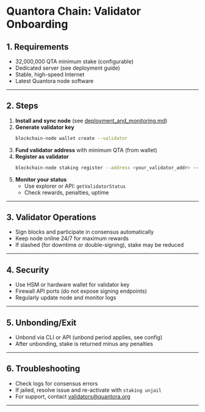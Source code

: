 # Quantora Chain: Validator Onboarding

## 1. Requirements

- 32,000,000 QTA minimum stake (configurable)
- Dedicated server (see deployment guide)
- Stable, high-speed Internet
- Latest Quantora node software

---

## 2. Steps

1. **Install and sync node** (see [deployment_and_monitoring.md](deployment_and_monitoring.md))
2. **Generate validator key**
   ```sh
   blockchain-node wallet create --validator
   ```
3. **Fund validator address** with minimum QTA (from wallet)
4. **Register as validator**
   ```sh
   blockchain-node staking register --address <your_validator_addr> --amount <stake>
   ```
5. **Monitor your status**
   - Use explorer or API: `getValidatorStatus`
   - Check rewards, penalties, uptime

---

## 3. Validator Operations

- Sign blocks and participate in consensus automatically
- Keep node online 24/7 for maximum rewards
- If slashed (for downtime or double-signing), stake may be reduced

---

## 4. Security

- Use HSM or hardware wallet for validator key
- Firewall API ports (do not expose signing endpoints)
- Regularly update node and monitor logs

---

## 5. Unbonding/Exit

- Unbond via CLI or API (unbond period applies, see config)
- After unbonding, stake is returned minus any penalties

---

## 6. Troubleshooting

- Check logs for consensus errors
- If jailed, resolve issue and re-activate with `staking unjail`
- For support, contact validators@quantora.org

---